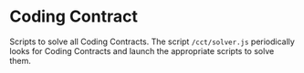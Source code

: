 # Coding Contract

Scripts to solve all Coding Contracts. The script `/cct/solver.js` periodically
looks for Coding Contracts and launch the appropriate scripts to solve them.
